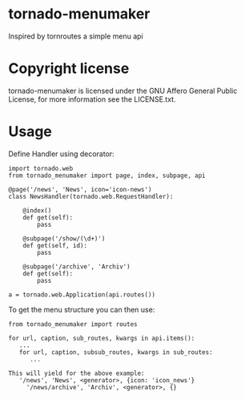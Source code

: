tornado-menumaker
=================

Inspired by tornroutes a simple menu api

Copyright license
=================

tornado-menumaker is licensed under the GNU Affero General Public License, for more information see the LICENSE.txt.

Usage
=====

Define Handler using decorator:

    import tornado.web
    from tornado_menumaker import page, index, subpage, api

    @page('/news', 'News', icon='icon-news')
    class NewsHandler(tornado.web.RequestHandler):

        @index()
        def get(self):
            pass

        @subpage('/show/(\d+)')
        def get(self, id):
            pass

        @subpage('/archive', 'Archiv')
        def get(self):
            pass

    a = tornado.web.Application(api.routes())

To get the menu structure you can then use:

    from tornado_menumaker import routes

    for url, caption, sub_routes, kwargs in api.items():
       ...
       for url, caption, subsub_routes, kwargs in sub_routes:
          ...

    This will yield for the above example:
       '/news', 'News', <generator>, {icon: 'icon_news'}
         '/news/archive', 'Archiv', <generator>, {}







